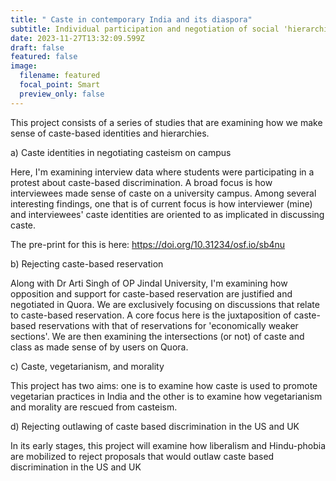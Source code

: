 ```yaml
---
title: " Caste in contemporary India and its diaspora"
subtitle: Individual participation and negotiation of social 'hierarchies'
date: 2023-11-27T13:32:09.599Z
draft: false
featured: false
image:
  filename: featured
  focal_point: Smart
  preview_only: false
---
```

T﻿his project consists of a series of studies that are examining how we make sense of caste-based identities and hierarchies.

a﻿) Caste identities in negotiating casteism on campus

H﻿ere, I'm examining interview data where students were participating in a protest about caste-based discrimination. A broad focus is how interviewees made sense of caste on a university campus. Among several interesting findings, one that is of current focus is how interviewer (mine) and interviewees' caste identities are oriented to as implicated in discussing caste. 

T﻿he pre-print for this is here: https://doi.org/10.31234/osf.io/sb4nu 



b﻿) Rejecting caste-based reservation

A﻿long with Dr Arti Singh of OP Jindal University, I'm examining how opposition and support for caste-based reservation are justified and negotiated in Quora. We are exclusively focusing on discussions that relate to caste-based reservation. A core focus here is the juxtaposition of caste-based reservations with that of reservations for 'economically weaker sections'. We are then examining the intersections (or not) of caste and class as made sense of by users on Quora.

c﻿) Caste, vegetarianism, and morality

T﻿his project has two aims: one is to examine how caste is used to promote vegetarian practices in India and the other is to examine how vegetarianism and morality are rescued from casteism. 

d﻿) Rejecting outlawing of caste based discrimination in the US and UK

I﻿n its early stages, this project will examine how liberalism and Hindu-phobia are mobilized to reject proposals that would outlaw caste based discrimination in the US and UK
